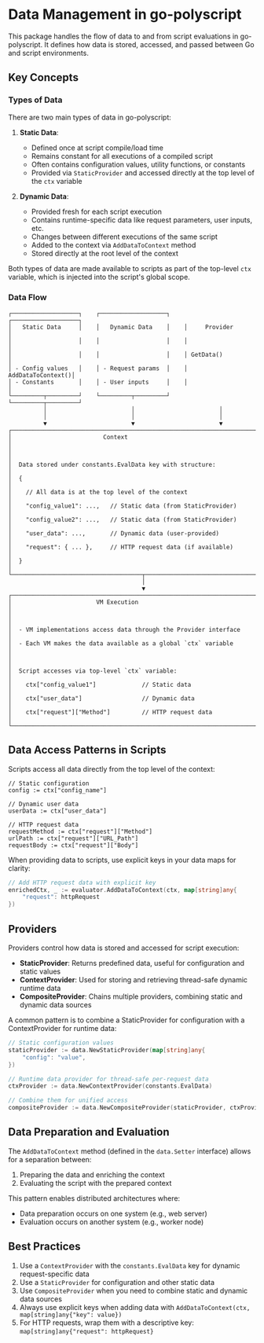 # Data Management in go-polyscript

This package handles the flow of data to and from script evaluations in go-polyscript. It defines how data is stored, accessed, and passed between Go and script environments.

## Key Concepts

### Types of Data

There are two main types of data in go-polyscript:

1. **Static Data**: 
   - Defined once at script compile/load time
   - Remains constant for all executions of a compiled script
   - Often contains configuration values, utility functions, or constants
   - Provided via `StaticProvider` and accessed directly at the top level of the `ctx` variable

2. **Dynamic Data**:
   - Provided fresh for each script execution
   - Contains runtime-specific data like request parameters, user inputs, etc.
   - Changes between different executions of the same script
   - Added to the context via `AddDataToContext` method
   - Stored directly at the root level of the context

Both types of data are made available to scripts as part of the top-level `ctx` variable, which is injected into the script's global scope.

### Data Flow

```
┌───────────────────┐    ┌───────────────────┐    ┌───────────────────┐
│   Static Data     │    │   Dynamic Data    │    │     Provider      │
│                   │    │                   │    │                   │
│                   │    │                   │    │ GetData()         │
│ - Config values   │    │ - Request params  │    │ AddDataToContext()│
│ - Constants       │    │ - User inputs     │    │                   │
└─────────┬─────────┘    └─────────┬─────────┘    └─────────┬─────────┘
          │                        │                        │
          │                        │                        │
          ▼                        ▼                        ▼
┌─────────────────────────────────────────────────────────────────────┐
│                          Context                                    │
│                                                                     │
│  Data stored under constants.EvalData key with structure:           │
│  {                                                                  │
│    // All data is at the top level of the context                   │
│    "config_value1": ...,   // Static data (from StaticProvider)     │
│    "config_value2": ...,   // Static data (from StaticProvider)     │
│    "user_data": ...,       // Dynamic data (user-provided)          │
│    "request": { ... },     // HTTP request data (if available)      │
│  }                                                                  │
└─────────────────────────────────────┬───────────────────────────────┘
                                      │
                                      ▼
┌─────────────────────────────────────────────────────────────────────┐
│                        VM Execution                                 │
│                                                                     │
│  - VM implementations access data through the Provider interface    │
│  - Each VM makes the data available as a global `ctx` variable      │
│                                                                     │
│  Script accesses via top-level `ctx` variable:                      │
│    ctx["config_value1"]             // Static data                  │
│    ctx["user_data"]                 // Dynamic data                 │
│    ctx["request"]["Method"]         // HTTP request data            │
└─────────────────────────────────────────────────────────────────────┘
```

## Data Access Patterns in Scripts

Scripts access all data directly from the top level of the context:

```
// Static configuration
config := ctx["config_name"]

// Dynamic user data
userData := ctx["user_data"]

// HTTP request data
requestMethod := ctx["request"]["Method"]
urlPath := ctx["request"]["URL_Path"]
requestBody := ctx["request"]["Body"]
```

When providing data to scripts, use explicit keys in your data maps for clarity:

```go
// Add HTTP request data with explicit key
enrichedCtx, _ := evaluator.AddDataToContext(ctx, map[string]any{
    "request": httpRequest
})
```

## Providers

Providers control how data is stored and accessed for script execution:

- **StaticProvider**: Returns predefined data, useful for configuration and static values
- **ContextProvider**: Used for storing and retrieving thread-safe dynamic runtime data
- **CompositeProvider**: Chains multiple providers, combining static and dynamic data sources

A common pattern is to combine a StaticProvider for configuration with a ContextProvider for runtime data:

```go
// Static configuration values
staticProvider := data.NewStaticProvider(map[string]any{
    "config": "value",
})

// Runtime data provider for thread-safe per-request data
ctxProvider := data.NewContextProvider(constants.EvalData)

// Combine them for unified access
compositeProvider := data.NewCompositeProvider(staticProvider, ctxProvider)
```

## Data Preparation and Evaluation

The `AddDataToContext` method (defined in the `data.Setter` interface) allows for a separation between:

1. Preparing the data and enriching the context
2. Evaluating the script with the prepared context

This pattern enables distributed architectures where:
- Data preparation occurs on one system (e.g., web server)
- Evaluation occurs on another system (e.g., worker node)

## Best Practices

1. Use a `ContextProvider` with the `constants.EvalData` key for dynamic request-specific data
2. Use a `StaticProvider` for configuration and other static data
3. Use `CompositeProvider` when you need to combine static and dynamic data sources
4. Always use explicit keys when adding data with `AddDataToContext(ctx, map[string]any{"key": value})`
5. For HTTP requests, wrap them with a descriptive key: `map[string]any{"request": httpRequest}`
